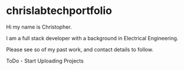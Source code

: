 # chrislabtechportfolio
 
 Hi my name is Christopher. 

 I am a full stack developer with a background in Electrical Engineering. 

 Please see so of my past work, and contact details to follow.

ToDo - Start Uploading Projects
